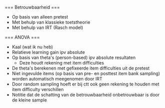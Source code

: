 === Betrouwbaarheid ===
  * Op basis van alleen pretest
  * Met behulp van klassieke toetstheorie
  * Met behulp van IRT (Rasch model)

=== ANOVA ===
  * Kaal (wat ik nu heb)
  * Relatieve learning gain ipv absolute
  * Op basis van theta's (person-based) ipv absolute resultaten
    * Deze houdt rekening met item difficulties
  * De theta's berekenen met gefixeerde item difficulties uit de pretest
  * Niet ingevulde items (op basis van pre- en posttest item bank sampling) worden automatisch meegenomen door IRT
  * Door random sampling hoeft er bij ctt ook geen rekening te houden met item difficulty verschillen
  * Notitie dat de schatting van de betrouwbaarheid onbetrouwbaar is door de kleine sample
